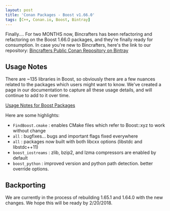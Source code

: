 ```yaml
---
layout: post
title: 'Conan Packages - Boost v1.66.0'
tags: [C++, Conan.io, Boost, Bintray]
---
```


Finally.... 
For two MONTHS now, Bincrafters has been refactoring and refactoring on the Boost 1.66.0 packages, and they're finally ready for consumption.  In case you're new to Bincrafters, here's the link to our repository: 
[Bincrafters Public Conan Repository on Bintray](https://bintray.com/bincrafters/public-conan)

## Usage Notes
There are ~135 libraries in Boost, so obviously there are a few nuances related to the packages which users might want to know.  We've created a page in our documentation to capture all these usage details, and will continue to add to it over time.  

[Usage Notes for Boost Packages](http://bincrafters.readthedocs.io/en/latest/package_notes.html#boost)

Here are some highlights: 
- `FindBoost.cmake` : enables CMake files which refer to Boost::xyz to work without change
- `all` : bugfixes... bugs and important flags fixed everywhere
- `all` : packages now built with both libcxx options (libstdc and libstdc++11)
- `boost_iostreams` : zlib, bzip2, and lzma compressors are enabled by default 
- `boost_python` : improved version and python path detection. better override options.

## Backporting
We are currently in the process of rebuilding 1.65.1 and 1.64.0 with the new changes.  We hope this will be ready by 2/20/2018.   